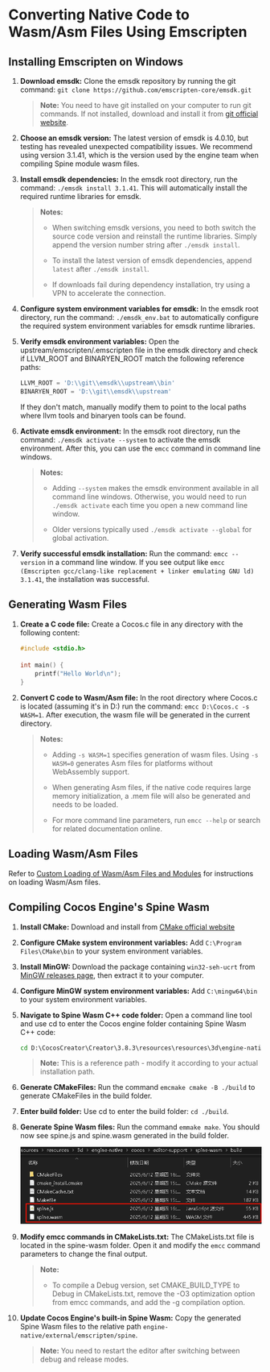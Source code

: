 # Converting Native Code to Wasm/Asm Files Using Emscripten

## Installing Emscripten on Windows

1. **Download emsdk:** Clone the emsdk repository by running the git command: `git clone https://github.com/emscripten-core/emsdk.git`

    > **Note:** You need to have git installed on your computer to run git commands. If not installed, download and install it from [git official website](https://git-scm.com/).

2. **Choose an emsdk version:** The latest version of emsdk is 4.0.10, but testing has revealed unexpected compatibility issues. We recommend using version 3.1.41, which is the version used by the engine team when compiling Spine module wasm files.

3. **Install emsdk dependencies:** In the emsdk root directory, run the command: `./emsdk install 3.1.41`. This will automatically install the required runtime libraries for emsdk.

    > **Notes:**
    > * When switching emsdk versions, you need to both switch the source code version and reinstall the runtime libraries. Simply append the version number string after `./emsdk install`.
    >
    > * To install the latest version of emsdk dependencies, append `latest` after `./emsdk install`.
    >
    > * If downloads fail during dependency installation, try using a VPN to accelerate the connection.

4. **Configure system environment variables for emsdk:** In the emsdk root directory, run the command: `./emsdk_env.bat` to automatically configure the required system environment variables for emsdk runtime libraries.

5. **Verify emsdk environment variables:** Open the upstream/emscripten/.emscripten file in the emsdk directory and check if LLVM_ROOT and BINARYEN_ROOT match the following reference paths:

    ```python
    LLVM_ROOT = 'D:\\git\\emsdk\\upstream\\bin'
    BINARYEN_ROOT = 'D:\\git\\emsdk\\upstream'
    ```

    If they don't match, manually modify them to point to the local paths where llvm tools and binaryen tools can be found.

6. **Activate emsdk environment:** In the emsdk root directory, run the command: `./emsdk activate --system` to activate the emsdk environment. After this, you can use the `emcc` command in command line windows.

    > **Notes:**
    > * Adding `--system` makes the emsdk environment available in all command line windows. Otherwise, you would need to run `./emsdk activate` each time you open a new command line window.
    >
    > * Older versions typically used `./emsdk activate --global` for global activation.

7. **Verify successful emsdk installation:** Run the command: `emcc --version` in a command line window. If you see output like `emcc (Emscripten gcc/clang-like replacement + linker emulating GNU ld) 3.1.41`, the installation was successful.

## Generating Wasm Files

1. **Create a C code file:** Create a Cocos.c file in any directory with the following content:

    ```C
    #include <stdio.h>

    int main() {
        printf("Hello World\n");
    }
    ```

2. **Convert C code to Wasm/Asm file:** In the root directory where Cocos.c is located (assuming it's in D:\) run the command: `emcc D:\Cocos.c -s WASM=1`. After execution, the wasm file will be generated in the current directory.

    > **Notes:**
    >
    > * Adding `-s WASM=1` specifies generation of wasm files. Using `-s WASM=0` generates Asm files for platforms without WebAssembly support.
    >
    > * When generating Asm files, if the native code requires large memory initialization, a .mem file will also be generated and needs to be loaded.
    >
    > * For more command line parameters, run `emcc --help` or search for related documentation online.

## Loading Wasm/Asm Files

Refer to [Custom Loading of Wasm/Asm Files and Modules](./wasm-asm-load.md) for instructions on loading Wasm/Asm files.

## Compiling Cocos Engine's Spine Wasm

1. **Install CMake:** Download and install from [CMake official website](https://cmake.org/)

2. **Configure CMake system environment variables:** Add `C:\Program Files\CMake\bin` to your system environment variables.

3. **Install MinGW:** Download the package containing `win32-seh-ucrt` from [MinGW releases page](https://github.com/niXman/mingw-builds-binaries/releases), then extract it to your computer.

4. **Configure MinGW system environment variables:** Add `C:\mingw64\bin` to your system environment variables.

5. **Navigate to Spine Wasm C++ code folder:** Open a command line tool and use cd to enter the Cocos engine folder containing Spine Wasm C++ code:

    ```cmd
    cd D:\CocosCreator\Creator\3.8.3\resources\resources\3d\engine-native\cocos\editor-support\spine-wasm
    ```

    > **Note:** This is a reference path - modify it according to your actual installation path.

6. **Generate CMakeFiles:** Run the command `emcmake cmake -B ./build` to generate CMakeFiles in the build folder.

7. **Enter build folder:** Use cd to enter the build folder: `cd ./build`.

8. **Generate Spine Wasm files:** Run the command `emmake make`. You should now see spine.js and spine.wasm generated in the build folder.

    ![spine-wasm-create](../../zh/advanced-topics/wasm-asm-create/spine-wasm-create.png)

9. **Modify emcc commands in CMakeLists.txt:** The CMakeLists.txt file is located in the spine-wasm folder. Open it and modify the `emcc` command parameters to change the final output.

    > **Note:**
    >
    > * To compile a Debug version, set CMAKE_BUILD_TYPE to Debug in CMakeLists.txt, remove the -O3 optimization option from emcc commands, and add the -g compilation option.

10. **Update Cocos Engine's built-in Spine Wasm:** Copy the generated Spine Wasm files to the relative path `engine-native/external/emscripten/spine`.

    > **Note:** You need to restart the editor after switching between debug and release modes.
